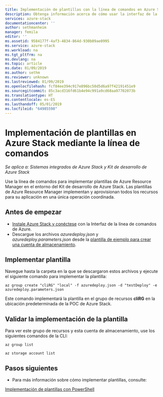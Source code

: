 ```yaml
---
title: Implementación de plantillas con la línea de comandos en Azure Stack | Microsoft Docs
description: Obtenga información acerca de cómo usar la interfaz de la línea de comandos (CLI) multiplataforma para implementar plantillas en Azure Stack.
services: azure-stack
documentationcenter: ''
author: sethmanheim
manager: femila
editor: ''
ms.assetid: 9584177f-4af3-4834-864d-930b09ae0995
ms.service: azure-stack
ms.workload: na
ms.tgt_pltfrm: na
ms.devlang: na
ms.topic: article
ms.date: 01/09/2019
ms.author: sethm
ms.reviewer: unknown
ms.lastreviewed: 01/09/2019
ms.openlocfilehash: fcf84ee394c917e896bc50d5d6a97f42191451e9
ms.sourcegitcommit: 85c3acd316fd61b4e94c991a9cd68aa97702073b
ms.translationtype: HT
ms.contentlocale: es-ES
ms.lasthandoff: 05/01/2019
ms.locfileid: "64985598"
---
```

# <a name="deploy-templates-in-azure-stack-using-the-command-line"></a>Implementación de plantillas en Azure Stack mediante la línea de comandos

*Se aplica a: Sistemas integrados de Azure Stack y Kit de desarrollo de Azure Stack*

Use la línea de comandos para implementar plantillas de Azure Resource Manager en el entorno del Kit de desarrollo de Azure Stack. Las plantillas de Azure Resource Manager implementan y aprovisionan todos los recursos para su aplicación en una única operación coordinada.

## <a name="before-you-begin"></a>Antes de empezar

- [Instale Azure Stack y conéctese](azure-stack-version-profiles-azurecli2.md) con la Interfaz de la línea de comandos de Azure.
- Descargue los archivos *azuredeploy.json* y *azuredeploy.parameters.json* desde la [plantilla de ejemplo para crear una cuenta de almacenamiento](https://github.com/Azure/AzureStack-QuickStart-Templates/tree/master/101-create-storage-account).

## <a name="deploy-template"></a>Implementar plantilla

Navegue hasta la carpeta en la que se descargaron estos archivos y ejecute el siguiente comando para implementar la plantilla:

```azurecli
az group create "cliRG" "local" -f azuredeploy.json -d "testDeploy" -e azuredeploy.parameters.json
```

Este comando implementará la plantilla en el grupo de recursos **cliRG** en la ubicación predeterminada de la POC de Azure Stack.

## <a name="validate-template-deployment"></a>Validar la implementación de la plantilla

Para ver este grupo de recursos y esta cuenta de almacenamiento, use los siguientes comandos de la CLI:

```azurecli
az group list

az storage account list
```

## <a name="next-steps"></a>Pasos siguientes

- Para más información sobre cómo implementar plantillas, consulte:

[Implementación de plantillas con PowerShell](azure-stack-deploy-template-powershell.md)
